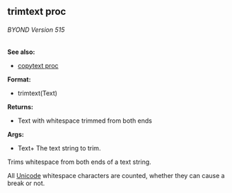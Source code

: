## trimtext proc 
###### BYOND Version 515
**See also:**
+   [copytext proc](/ref/proc/copytext.md) 
<!-- -->
**Format:**
+   trimtext(Text)
<!-- -->
**Returns:**
+   Text with whitespace trimmed from both ends
<!-- -->
**Args:**
+   Text+ The text string to trim.


Trims whitespace from both ends of a text string. 

All
[Unicode](/ref/%7Bnotes%7D/Unicode.md) whitespace characters are counted,
whether they can cause a break or not.